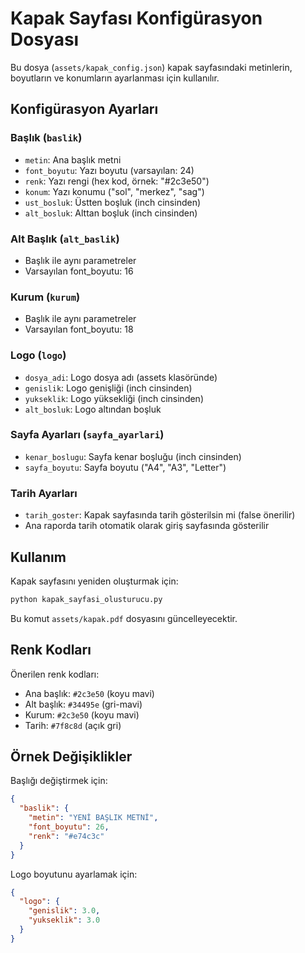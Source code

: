 # Kapak Sayfası Konfigürasyon Dosyası

Bu dosya (`assets/kapak_config.json`) kapak sayfasındaki metinlerin, boyutların ve konumların ayarlanması için kullanılır.

## Konfigürasyon Ayarları

### Başlık (`baslik`)
- `metin`: Ana başlık metni
- `font_boyutu`: Yazı boyutu (varsayılan: 24)
- `renk`: Yazı rengi (hex kod, örnek: "#2c3e50")
- `konum`: Yazı konumu ("sol", "merkez", "sag")
- `ust_bosluk`: Üstten boşluk (inch cinsinden)
- `alt_bosluk`: Alttan boşluk (inch cinsinden)

### Alt Başlık (`alt_baslik`)
- Başlık ile aynı parametreler
- Varsayılan font_boyutu: 16

### Kurum (`kurum`)
- Başlık ile aynı parametreler
- Varsayılan font_boyutu: 18

### Logo (`logo`)
- `dosya_adi`: Logo dosya adı (assets klasöründe)
- `genislik`: Logo genişliği (inch cinsinden)
- `yukseklik`: Logo yüksekliği (inch cinsinden)
- `alt_bosluk`: Logo altından boşluk

### Sayfa Ayarları (`sayfa_ayarlari`)
- `kenar_boslugu`: Sayfa kenar boşluğu (inch cinsinden)
- `sayfa_boyutu`: Sayfa boyutu ("A4", "A3", "Letter")

### Tarih Ayarları
- `tarih_goster`: Kapak sayfasında tarih gösterilsin mi (false önerilir)
- Ana raporda tarih otomatik olarak giriş sayfasında gösterilir

## Kullanım

Kapak sayfasını yeniden oluşturmak için:

```bash
python kapak_sayfasi_olusturucu.py
```

Bu komut `assets/kapak.pdf` dosyasını güncelleyecektir.

## Renk Kodları

Önerilen renk kodları:
- Ana başlık: `#2c3e50` (koyu mavi)
- Alt başlık: `#34495e` (gri-mavi)
- Kurum: `#2c3e50` (koyu mavi)
- Tarih: `#7f8c8d` (açık gri)

## Örnek Değişiklikler

Başlığı değiştirmek için:
```json
{
  "baslik": {
    "metin": "YENİ BAŞLIK METNİ",
    "font_boyutu": 26,
    "renk": "#e74c3c"
  }
}
```

Logo boyutunu ayarlamak için:
```json
{
  "logo": {
    "genislik": 3.0,
    "yukseklik": 3.0
  }
}
```
